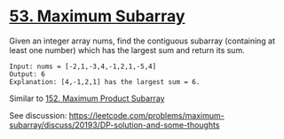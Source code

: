# [53. Maximum Subarray](https://leetcode.com/problems/maximum-subarray/)

Given an integer array nums, find the contiguous subarray (containing at least one number) which has the largest sum and return its sum.

```
Input: nums = [-2,1,-3,4,-1,2,1,-5,4]
Output: 6
Explanation: [4,-1,2,1] has the largest sum = 6.
```

Similar to [152. Maximum Product Subarray](https://leetcode.com/problems/maximum-product-subarray/)

See discussion: https://leetcode.com/problems/maximum-subarray/discuss/20193/DP-solution-and-some-thoughts

